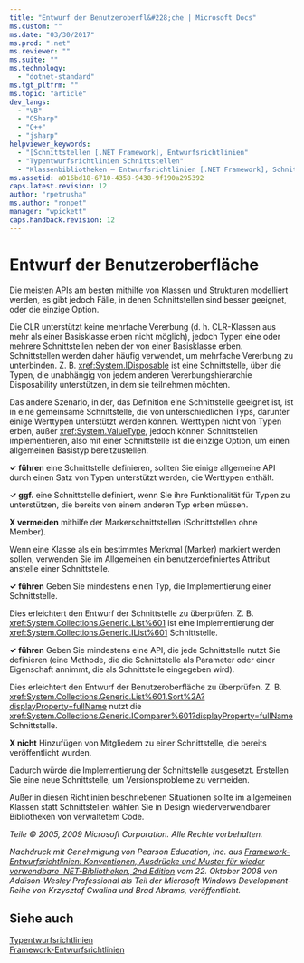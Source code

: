 ```yaml
---
title: "Entwurf der Benutzeroberfl&#228;che | Microsoft Docs"
ms.custom: ""
ms.date: "03/30/2017"
ms.prod: ".net"
ms.reviewer: ""
ms.suite: ""
ms.technology: 
  - "dotnet-standard"
ms.tgt_pltfrm: ""
ms.topic: "article"
dev_langs: 
  - "VB"
  - "CSharp"
  - "C++"
  - "jsharp"
helpviewer_keywords: 
  - "[Schnittstellen [.NET Framework], Entwurfsrichtlinien"
  - "Typentwurfsrichtlinien Schnittstellen"
  - "Klassenbibliotheken – Entwurfsrichtlinien [.NET Framework], Schnittstellen"
ms.assetid: a016bd18-6710-4358-9438-9f190a295392
caps.latest.revision: 12
author: "rpetrusha"
ms.author: "ronpet"
manager: "wpickett"
caps.handback.revision: 12
---
```

# Entwurf der Benutzeroberfl&#228;che
Die meisten APIs am besten mithilfe von Klassen und Strukturen modelliert werden, es gibt jedoch Fälle, in denen Schnittstellen sind besser geeignet, oder die einzige Option.  
  
 Die CLR unterstützt keine mehrfache Vererbung \(d. h. CLR\-Klassen aus mehr als einer Basisklasse erben nicht möglich\), jedoch Typen eine oder mehrere Schnittstellen neben der von einer Basisklasse erben. Schnittstellen werden daher häufig verwendet, um mehrfache Vererbung zu unterbinden. Z. B. <xref:System.IDisposable> ist eine Schnittstelle, über die Typen, die unabhängig von jedem anderen Vererbungshierarchie Disposability unterstützen, in dem sie teilnehmen möchten.  
  
 Das andere Szenario, in der, das Definition eine Schnittstelle geeignet ist, ist in eine gemeinsame Schnittstelle, die von unterschiedlichen Typs, darunter einige Werttypen unterstützt werden können. Werttypen nicht von Typen erben, außer <xref:System.ValueType>, jedoch können Schnittstellen implementieren, also mit einer Schnittstelle ist die einzige Option, um einen allgemeinen Basistyp bereitzustellen.  
  
 **✓ führen** eine Schnittstelle definieren, sollten Sie einige allgemeine API durch einen Satz von Typen unterstützt werden, die Werttypen enthält.  
  
 **✓ ggf.** eine Schnittstelle definiert, wenn Sie ihre Funktionalität für Typen zu unterstützen, die bereits von einem anderen Typ erben müssen.  
  
 **X vermeiden** mithilfe der Markerschnittstellen \(Schnittstellen ohne Member\).  
  
 Wenn eine Klasse als ein bestimmtes Merkmal \(Marker\) markiert werden sollen, verwenden Sie im Allgemeinen ein benutzerdefiniertes Attribut anstelle einer Schnittstelle.  
  
 **✓ führen** Geben Sie mindestens einen Typ, die Implementierung einer Schnittstelle.  
  
 Dies erleichtert den Entwurf der Schnittstelle zu überprüfen. Z. B. <xref:System.Collections.Generic.List%601> ist eine Implementierung der <xref:System.Collections.Generic.IList%601> Schnittstelle.  
  
 **✓ führen** Geben Sie mindestens eine API, die jede Schnittstelle nutzt Sie definieren \(eine Methode, die die Schnittstelle als Parameter oder einer Eigenschaft annimmt, die als Schnittstelle eingegeben wird\).  
  
 Dies erleichtert den Entwurf der Benutzeroberfläche zu überprüfen. Z. B. <xref:System.Collections.Generic.List%601.Sort%2A?displayProperty=fullName> nutzt die <xref:System.Collections.Generic.IComparer%601?displayProperty=fullName> Schnittstelle.  
  
 **X nicht** Hinzufügen von Mitgliedern zu einer Schnittstelle, die bereits veröffentlicht wurden.  
  
 Dadurch würde die Implementierung der Schnittstelle ausgesetzt. Erstellen Sie eine neue Schnittstelle, um Versionsprobleme zu vermeiden.  
  
 Außer in diesen Richtlinien beschriebenen Situationen sollte im allgemeinen Klassen statt Schnittstellen wählen Sie in Design wiederverwendbarer Bibliotheken von verwaltetem Code.  
  
 *Teile © 2005, 2009 Microsoft Corporation. Alle Rechte vorbehalten.*  
  
 *Nachdruck mit Genehmigung von Pearson Education, Inc. aus [Framework\-Entwurfsrichtlinien: Konventionen, Ausdrücke und Muster für wieder verwendbare .NET\-Bibliotheken, 2nd Edition](http://www.informit.com/store/framework-design-guidelines-conventions-idioms-and-9780321545619) vom 22. Oktober 2008 von Addison\-Wesley Professional als Teil der Microsoft Windows Development\-Reihe von Krzysztof Cwalina und Brad Abrams, veröffentlicht.*  
  
## Siehe auch  
 [Typentwurfsrichtlinien](../../../docs/standard/design-guidelines/type.md)   
 [Framework\-Entwurfsrichtlinien](../../../docs/standard/design-guidelines/index.md)